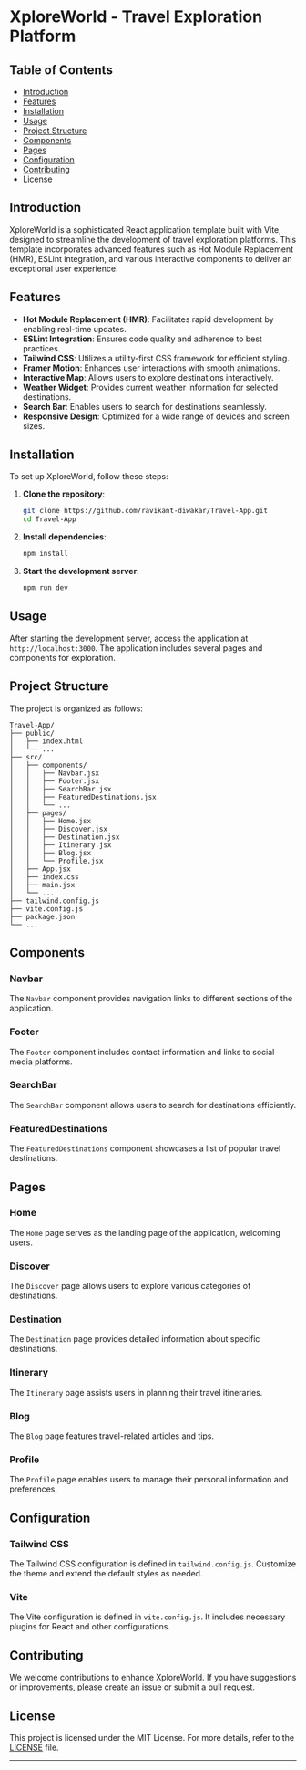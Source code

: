 
# XploreWorld - Travel Exploration Platform

## Table of Contents

- [Introduction](#introduction)
- [Features](#features)
- [Installation](#installation)
- [Usage](#usage)
- [Project Structure](#project-structure)
- [Components](#components)
- [Pages](#pages)
- [Configuration](#configuration)
- [Contributing](#contributing)
- [License](#license)

## Introduction

XploreWorld is a sophisticated React application template built with Vite, designed to streamline the development of travel exploration platforms. This template incorporates advanced features such as Hot Module Replacement (HMR), ESLint integration, and various interactive components to deliver an exceptional user experience.

## Features

- **Hot Module Replacement (HMR)**: Facilitates rapid development by enabling real-time updates.
- **ESLint Integration**: Ensures code quality and adherence to best practices.
- **Tailwind CSS**: Utilizes a utility-first CSS framework for efficient styling.
- **Framer Motion**: Enhances user interactions with smooth animations.
- **Interactive Map**: Allows users to explore destinations interactively.
- **Weather Widget**: Provides current weather information for selected destinations.
- **Search Bar**: Enables users to search for destinations seamlessly.
- **Responsive Design**: Optimized for a wide range of devices and screen sizes.

## Installation

To set up XploreWorld, follow these steps:

1. **Clone the repository**:
    ```bash
    git clone https://github.com/ravikant-diwakar/Travel-App.git
    cd Travel-App
    ```

2. **Install dependencies**:
    ```bash
    npm install
    ```

3. **Start the development server**:
    ```bash
    npm run dev
    ```

## Usage

After starting the development server, access the application at `http://localhost:3000`. The application includes several pages and components for exploration.

## Project Structure

The project is organized as follows:

```
Travel-App/
├── public/
│   ├── index.html
│   └── ...
├── src/
│   ├── components/
│   │   ├── Navbar.jsx
│   │   ├── Footer.jsx
│   │   ├── SearchBar.jsx
│   │   ├── FeaturedDestinations.jsx
│   │   └── ...
│   ├── pages/
│   │   ├── Home.jsx
│   │   ├── Discover.jsx
│   │   ├── Destination.jsx
│   │   ├── Itinerary.jsx
│   │   ├── Blog.jsx
│   │   └── Profile.jsx
│   ├── App.jsx
│   ├── index.css
│   ├── main.jsx
│   └── ...
├── tailwind.config.js
├── vite.config.js
├── package.json
└── ...
```

## Components

### Navbar

The `Navbar` component provides navigation links to different sections of the application.

### Footer

The `Footer` component includes contact information and links to social media platforms.

### SearchBar

The `SearchBar` component allows users to search for destinations efficiently.

### FeaturedDestinations

The `FeaturedDestinations` component showcases a list of popular travel destinations.

## Pages

### Home

The `Home` page serves as the landing page of the application, welcoming users.

### Discover

The `Discover` page allows users to explore various categories of destinations.

### Destination

The `Destination` page provides detailed information about specific destinations.

### Itinerary

The `Itinerary` page assists users in planning their travel itineraries.

### Blog

The `Blog` page features travel-related articles and tips.

### Profile

The `Profile` page enables users to manage their personal information and preferences.

## Configuration

### Tailwind CSS

The Tailwind CSS configuration is defined in `tailwind.config.js`. Customize the theme and extend the default styles as needed.

### Vite

The Vite configuration is defined in `vite.config.js`. It includes necessary plugins for React and other configurations.

## Contributing

We welcome contributions to enhance XploreWorld. If you have suggestions or improvements, please create an issue or submit a pull request.

## License

This project is licensed under the MIT License. For more details, refer to the [LICENSE](LICENSE) file.

---

